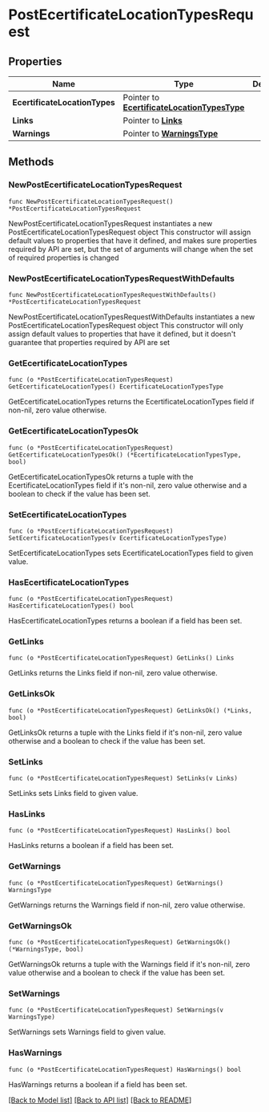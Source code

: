 # PostEcertificateLocationTypesRequest

## Properties

Name | Type | Description | Notes
------------ | ------------- | ------------- | -------------
**EcertificateLocationTypes** | Pointer to [**EcertificateLocationTypesType**](EcertificateLocationTypesType.md) |  | [optional] 
**Links** | Pointer to [**Links**](Links.md) |  | [optional] 
**Warnings** | Pointer to [**WarningsType**](WarningsType.md) |  | [optional] 

## Methods

### NewPostEcertificateLocationTypesRequest

`func NewPostEcertificateLocationTypesRequest() *PostEcertificateLocationTypesRequest`

NewPostEcertificateLocationTypesRequest instantiates a new PostEcertificateLocationTypesRequest object
This constructor will assign default values to properties that have it defined,
and makes sure properties required by API are set, but the set of arguments
will change when the set of required properties is changed

### NewPostEcertificateLocationTypesRequestWithDefaults

`func NewPostEcertificateLocationTypesRequestWithDefaults() *PostEcertificateLocationTypesRequest`

NewPostEcertificateLocationTypesRequestWithDefaults instantiates a new PostEcertificateLocationTypesRequest object
This constructor will only assign default values to properties that have it defined,
but it doesn't guarantee that properties required by API are set

### GetEcertificateLocationTypes

`func (o *PostEcertificateLocationTypesRequest) GetEcertificateLocationTypes() EcertificateLocationTypesType`

GetEcertificateLocationTypes returns the EcertificateLocationTypes field if non-nil, zero value otherwise.

### GetEcertificateLocationTypesOk

`func (o *PostEcertificateLocationTypesRequest) GetEcertificateLocationTypesOk() (*EcertificateLocationTypesType, bool)`

GetEcertificateLocationTypesOk returns a tuple with the EcertificateLocationTypes field if it's non-nil, zero value otherwise
and a boolean to check if the value has been set.

### SetEcertificateLocationTypes

`func (o *PostEcertificateLocationTypesRequest) SetEcertificateLocationTypes(v EcertificateLocationTypesType)`

SetEcertificateLocationTypes sets EcertificateLocationTypes field to given value.

### HasEcertificateLocationTypes

`func (o *PostEcertificateLocationTypesRequest) HasEcertificateLocationTypes() bool`

HasEcertificateLocationTypes returns a boolean if a field has been set.

### GetLinks

`func (o *PostEcertificateLocationTypesRequest) GetLinks() Links`

GetLinks returns the Links field if non-nil, zero value otherwise.

### GetLinksOk

`func (o *PostEcertificateLocationTypesRequest) GetLinksOk() (*Links, bool)`

GetLinksOk returns a tuple with the Links field if it's non-nil, zero value otherwise
and a boolean to check if the value has been set.

### SetLinks

`func (o *PostEcertificateLocationTypesRequest) SetLinks(v Links)`

SetLinks sets Links field to given value.

### HasLinks

`func (o *PostEcertificateLocationTypesRequest) HasLinks() bool`

HasLinks returns a boolean if a field has been set.

### GetWarnings

`func (o *PostEcertificateLocationTypesRequest) GetWarnings() WarningsType`

GetWarnings returns the Warnings field if non-nil, zero value otherwise.

### GetWarningsOk

`func (o *PostEcertificateLocationTypesRequest) GetWarningsOk() (*WarningsType, bool)`

GetWarningsOk returns a tuple with the Warnings field if it's non-nil, zero value otherwise
and a boolean to check if the value has been set.

### SetWarnings

`func (o *PostEcertificateLocationTypesRequest) SetWarnings(v WarningsType)`

SetWarnings sets Warnings field to given value.

### HasWarnings

`func (o *PostEcertificateLocationTypesRequest) HasWarnings() bool`

HasWarnings returns a boolean if a field has been set.


[[Back to Model list]](../README.md#documentation-for-models) [[Back to API list]](../README.md#documentation-for-api-endpoints) [[Back to README]](../README.md)


